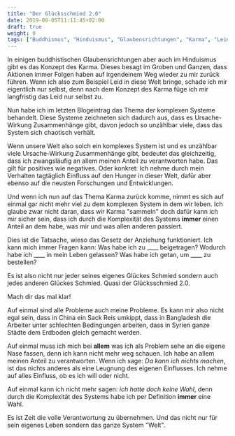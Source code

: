 ```yaml
---
title: "Der Glücksschmied 2.0"
date: 2019-08-05T11:11:45+02:00
draft: true
weight: 9
tags: ["Buddhismus", "Hinduismus", "Glaubensrichtungen", "Karma", "Leid", "Komplexität", "Verantwortung", "Hunger", "Forschung", "Definition", "Gesetz der Anziehung", "Glücksschmied", "China", "Reissack", "Probleme", "Einfluss", "Wahl", "System"]
---
```


In einigen buddhistischen Glaubensrichtungen aber auch im Hinduismus gibt es das Konzept des Karma. Dieses besagt im Groben und Ganzen, dass Aktionen immer Folgen haben auf irgendeinem Weg wieder zu mir zurück führen. Wenn ich also zum Beispiel Leid in diese Welt bringe, schade ich mir eigentlich nur selbst, denn nach dem Konzept des Karma füge ich mir langfristig das Leid nur selbst zu.

Nun habe ich im letzten Blogeintrag das Thema der komplexen Systeme behandelt. Diese Systeme zeichneten sich dadurch aus, dass es Ursache-Wirkung Zusammenhänge gibt, davon jedoch so unzählbar viele, dass das System sich chaotisch verhält.

Wenn unsere Welt also solch ein komplexes System ist und es unzählbar viele Ursache-Wirkung Zusammenhänge gibt, bedeutet das gleichzeitig, dass ich zwangsläufig an allem meinen Anteil zu verantworten habe. Das gilt für positives wie negatives. Oder konkret: Ich nehme durch mein Verhalten tagtäglich Einfluss auf den Hunger in dieser Welt, dafür aber ebenso auf die neusten Forschungen und Entwicklungen.

Und wenn ich nun auf das Thema Karma zurück komme, nimmt es sich auf einmal gar nicht mehr viel zu dem komplexen System in dem wir leben. Ich glaube zwar nicht daran, dass wir Karma "sammeln" doch dafür kann ich mir sicher sein, dass ich durch die Komplexität des Systems **immer** einen Anteil an dem habe, was mir und was allen anderen passiert.

Dies ist die Tatsache, wieso das Gesetz der Anziehung funktioniert. Ich kann mich immer Fragen kann: Was habe ich zu ____ beigetragen? Wodurch habe ich ____ in mein Leben gelassen? Was habe ich getan, um ____ zu bestellen?

Es ist also nicht nur jeder seines eigenes Glückes Schmied sondern auch jedes anderen Glückes Schmied. Quasi der Glücksschmied 2.0.

Mach dir das mal klar!

Auf einmal sind alle Probleme auch meine Probleme. Es kann mir also nicht egal sein, dass in China ein Sack Reis umkippt, dass in Bangladesh die Arbeiter unter schlechten Bedingungen arbeiten, dass in Syrien ganze Städte dem Erdboden gleich gemacht werden. 

Auf einmal muss ich mich bei **allem** was ich als Problem sehe an die eigene Nase fassen, denn ich kann nicht mehr weg schauen. Ich habe an allem meinen Anteil zu verantworten. Wenn ich sage: _Da kann ich nichts machen_, ist das nichts anderes als eine Leugnung des eigenen Einflusses. Ich nehme auf alles Einfluss, ob es ich will oder nicht.

Auf einmal kann ich nicht mehr sagen: _ich hatte doch keine Wahl_, denn durch die Komplexität des Systems habe ich per Definition **immer** eine Wahl.

Es ist Zeit die volle Verantwortung zu übernehmen. Und das nicht nur für sein eigenes Leben sondern das ganze System "Welt".